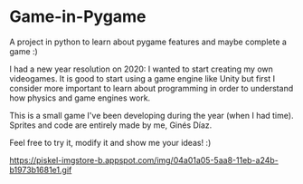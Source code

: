 # Game-in-Pygame
A project in python to learn about pygame features and maybe complete a game :)

I had a new year resolution on 2020: I wanted to start creating my own videogames.
It is good to start using a game engine like Unity but first I consider more important
to learn about programming in order to understand how physics and game engines work.

This is a small game I've been developing during the year (when I had time). Sprites and code
are entirely made by me, Ginés Díaz.

Feel free to try it, modify it and show me your ideas! :)

https://piskel-imgstore-b.appspot.com/img/04a01a05-5aa8-11eb-a24b-b1973b1681e1.gif
